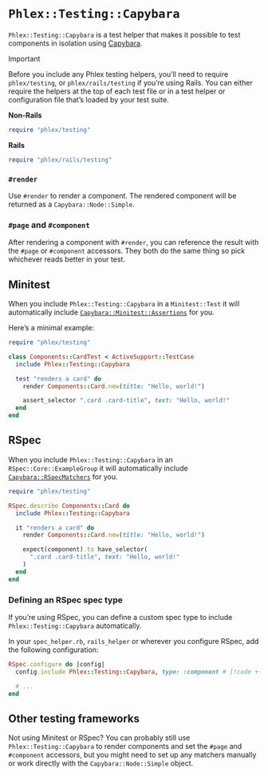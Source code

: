 # `Phlex::Testing::Capybara`

`Phlex::Testing::Capybara` is a test helper that makes it possible to test components in isolation using [Capybara](https://teamcapybara.github.io/capybara/).

> [!IMPORTANT]
> Before you include any Phlex testing helpers, you’ll need to require `phlex/testing`, or `phlex/rails/testing` if you’re using Rails. You can either require the helpers at the top of each test file or in a test helper or configuration file that’s loaded by your test suite.
>
> **Non-Rails**
>
> ```ruby
> require "phlex/testing"
> ```
>
> **Rails**
>
> ```ruby
> require "phlex/rails/testing"
> ```

### `#render`

Use `#render` to render a component. The rendered component will be returned as a `Capybara::Node::Simple`.

### `#page` and `#component`

After rendering a component with `#render`, you can reference the result with the `#page` or `#component` accessors. They both do the same thing so pick whichever reads better in your test.

## Minitest

When you include `Phlex::Testing::Capybara` in a `Minitest::Test` it will automatically include [`Capybara::Minitest::Assertions`](https://www.rubydoc.info/gems/capybara/Capybara/Minitest/Assertions) for you.

Here’s a minimal example:

```ruby
require "phlex/testing"

class Components::CardTest < ActiveSupport::TestCase
  include Phlex::Testing::Capybara

  test "renders a card" do
    render Components::Card.new(title: "Hello, world!")

    assert_selector ".card .card-title", text: "Hello, world!"
  end
end
```

## RSpec

When you include `Phlex::Testing::Capybara` in an `RSpec::Core::ExampleGroup` it will automatically include [`Capybara::RSpecMatchers`](https://rubydoc.info/github/jnicklas/capybara/master/Capybara/RSpecMatchers) for you.

```ruby
require "phlex/testing"

RSpec.describe Components::Card do
  include Phlex::Testing::Capybara

  it "renders a card" do
    render Components::Card.new(title: "Hello, world!")

    expect(component).to have_selector(
      ".card .card-title", text: "Hello, world!"
    )
  end
end
```

### Defining an RSpec spec type

If you’re using RSpec, you can define a custom spec type to include `Phlex::Testing::Capybara` automatically.

In your `spec_helper.rb`, `rails_helper` or wherever you configure RSpec, add the following configuration:

```ruby
RSpec.configure do |config|
  config.include Phlex::Testing::Capybara, type: :component # [!code ++:1]

  # ...
end
```

## Other testing frameworks

Not using Minitest or RSpec? You can probably still use `Phlex::Testing::Capybara` to render components and set the `#page` and `#component` accessors, but you might need to set up any matchers manually or work directly with the `Capybara::Node::Simple` object.
